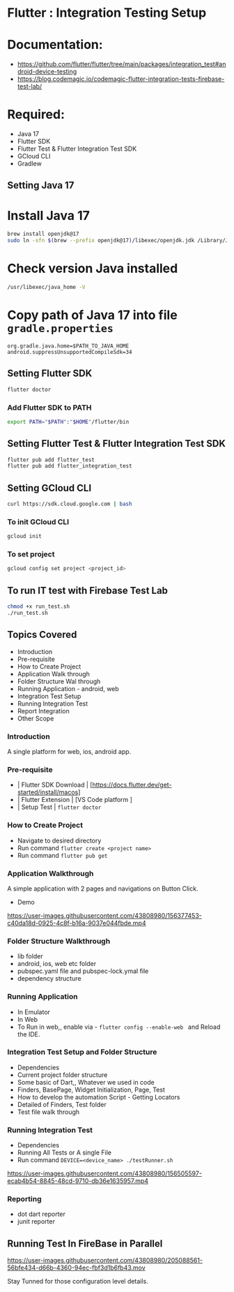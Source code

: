 # Flutter : Integration Testing Setup
# Documentation: 
- https://github.com/flutter/flutter/tree/main/packages/integration_test#android-device-testing
- https://blog.codemagic.io/codemagic-flutter-integration-tests-firebase-test-lab/
# Required:
- Java 17
- Flutter SDK
- Flutter Test & Flutter Integration Test SDK
- GCloud CLI
- Gradlew

## Setting Java 17
# Install Java 17
```bash
brew install openjdk@17
sudo ln -sfn $(brew --prefix openjdk@17)/libexec/openjdk.jdk /Library/Java/JavaVirtualMachines/openjdk-17.jdk
```
# Check version Java installed
```bash
/usr/libexec/java_home -V
```
# Copy path of Java 17 into file `gradle.properties`
```
org.gradle.java.home=$PATH_TO_JAVA_HOME
android.suppressUnsupportedCompileSdk=34
```

## Setting Flutter SDK
```bash
flutter doctor
```
### Add Flutter SDK to PATH
```bash
export PATH="$PATH":"$HOME"/flutter/bin
```

## Setting Flutter Test & Flutter Integration Test SDK
```bash
flutter pub add flutter_test
flutter pub add flutter_integration_test
```

## Setting GCloud CLI
```bash
curl https://sdk.cloud.google.com | bash
```
### To init GCloud CLI
```bash
gcloud init
```
### To set project
```bash
gcloud config set project <project_id>
```

## To run IT test with Firebase Test Lab
```bash
chmod +x run_test.sh
./run_test.sh
```

## Topics Covered
- Introduction
- Pre-requisite
- How to Create Project
- Application Walk through
- Folder Structure Wal through
- Running Application - android, web
- Integration Test Setup
- Running Integration Test
- Report Integration
- Other Scope

### Introduction
A single platform for web, ios, android app.

### Pre-requisite
- | Flutter SDK Download | [https://docs.flutter.dev/get-started/install/macos]
- | Flutter Extension | [VS Code platform ]
- | Setup Test | ````flutter doctor ````

### How to Create Project
- Navigate to desired directory
- Run command ````flutter create <project name> ````
- Run command ````flutter pub get ````

### Application Walkthrough
A simple application with 2 pages and navigations on Button Click.
- Demo

https://user-images.githubusercontent.com/43808980/156377453-c40da18d-0925-4c8f-b16a-9037e044fbde.mp4


### Folder Structure Walkthrough
- lib folder
- android, ios, web etc folder
- pubspec.yaml file and pubspec-lock.ymal file
- dependency structure


### Running Application
- In Emulator
- In Web
-    To Run in web,, enable via - ````flutter config --enable-web ````
     and Reload the IDE.

### Integration Test Setup and Folder Structure
- Dependencies
- Current project folder structure
- Some basic of Dart,, Whatever we used in code
- Finders, BasePage, Widget Initialization, Page, Test
- How to develop the automation Script - Getting Locators
- Detailed of Finders, Test folder
- Test file walk through

### Running Integration Test
- Dependencies
- Running All Tests or A single File
- Run command ```` DEVICE=<device_name> ./testRunner.sh  ````

https://user-images.githubusercontent.com/43808980/156505597-ecab4b54-8845-48cd-9710-db36e1635957.mp4

### Reporting
- dot dart reporter
- junit reporter

## Running Test In FireBase in Parallel

https://user-images.githubusercontent.com/43808980/205088561-56bfe434-d66b-4360-94ec-fbf3d1b6fb43.mov


Stay Tunned for those configuration level details.

## 
